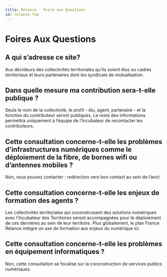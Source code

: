 ```yaml
---
title: Relance - Foire aux Questions
id: relance-faq
---
```


# Foires Aux Questions

## A qui s’adresse ce site? 

Aux décideurs des collectivités territoriales qu’ils soient élus ou cadres territoriaux et leurs partenaires dont les syndicats de mutualisation. 

## Dans quelle mesure ma contribution sera-t-elle publique ? 

Seuls le nom de la collectivité, le profil - élu, agent, partenaire - et la fonction du contributeur seront publiques. Le reste des informations permettra uniquement à l’équipe de l’Incubateur de recontacter les contributeurs. 

## Cette consultation concerne-t-elle les problèmes d’infrastructures numériques comme le déploiement de la fibre, de bornes wifi ou d’antennes mobiles ? 

Non, vous pouvez contacter : redirection vers bon contact au sein de l’anct.
	
## Cette consultation concerne-t-elle les enjeux de formation des agents ? 

Les collectivités territoriales qui coconstruisent des solutions numériques avec l’Incubateur des Territoires seront accompagnées pour le déploiement de ces dernières au sein de leur territoire. Plus globalement, le plan France Relance intègre un axe de formation aux enjeux du numérique ici. 

## Cette consultation concerne-t-elle les problèmes en équipement informatiques ?

Non, cette consultation se focalise sur la coconstruction de services publics numériques.
